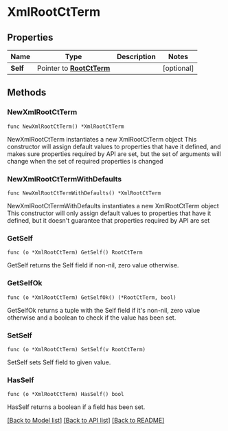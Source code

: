 # XmlRootCtTerm

## Properties

Name | Type | Description | Notes
------------ | ------------- | ------------- | -------------
**Self** | Pointer to [**RootCtTerm**](RootCtTerm.md) |  | [optional] 

## Methods

### NewXmlRootCtTerm

`func NewXmlRootCtTerm() *XmlRootCtTerm`

NewXmlRootCtTerm instantiates a new XmlRootCtTerm object
This constructor will assign default values to properties that have it defined,
and makes sure properties required by API are set, but the set of arguments
will change when the set of required properties is changed

### NewXmlRootCtTermWithDefaults

`func NewXmlRootCtTermWithDefaults() *XmlRootCtTerm`

NewXmlRootCtTermWithDefaults instantiates a new XmlRootCtTerm object
This constructor will only assign default values to properties that have it defined,
but it doesn't guarantee that properties required by API are set

### GetSelf

`func (o *XmlRootCtTerm) GetSelf() RootCtTerm`

GetSelf returns the Self field if non-nil, zero value otherwise.

### GetSelfOk

`func (o *XmlRootCtTerm) GetSelfOk() (*RootCtTerm, bool)`

GetSelfOk returns a tuple with the Self field if it's non-nil, zero value otherwise
and a boolean to check if the value has been set.

### SetSelf

`func (o *XmlRootCtTerm) SetSelf(v RootCtTerm)`

SetSelf sets Self field to given value.

### HasSelf

`func (o *XmlRootCtTerm) HasSelf() bool`

HasSelf returns a boolean if a field has been set.


[[Back to Model list]](../README.md#documentation-for-models) [[Back to API list]](../README.md#documentation-for-api-endpoints) [[Back to README]](../README.md)


